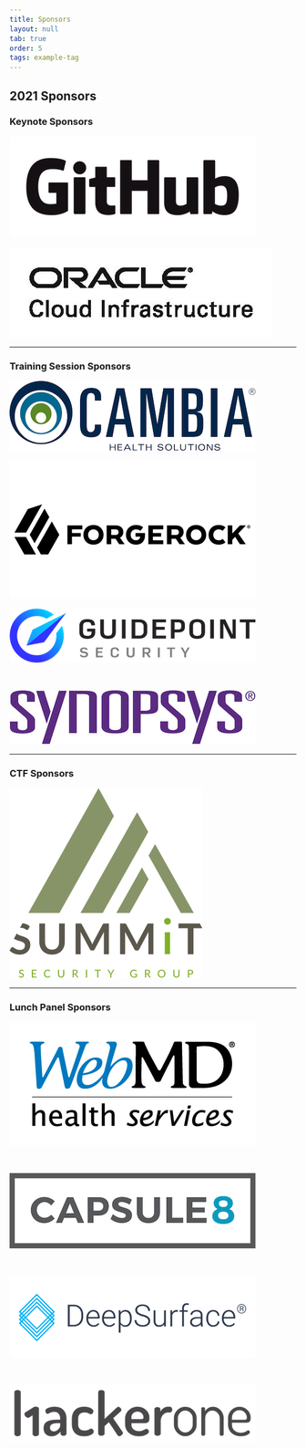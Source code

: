 ```yaml
---
title: Sponsors
layout: null
tab: true
order: 5
tags: example-tag
---
```


## 2021 Sponsors

### Keynote Sponsors
![Github Logo](sponsors/GitHub_1-Keynote.png "Github Logo")

![Oracle Logo](sponsors/Oracle_1-Keynote.jpg "Oracle Logo")

---

### Training Session Sponsors

![Cambia Health Solutions Logo](sponsors/Cambia_1-Session.jpeg "Cambia Health Solutions Logo")

![ForgeRock Logo](sponsors/Forgerock_1-Session.png "ForgeRock Logo")

![Guidepoint Security Logo](sponsors/Guidepoint-Session.png "Guidepoint Security Logo")

<br>

![Synopsys Logo](sponsors/Synopsys-Session.jpeg "Synopsys Logo")

---

### CTF Sponsors
![Summit Security Group LLC Logo](sponsors/Summit_logo-MAIN_tdm.svg "Summit Security Group LLC Logo")

---

### Lunch Panel Sponsors
![WebMD Health Services Logo](sponsors/WebMD-LunchPanel.jpg "WebMD Health Services Logo")

<br>

![Capsule8 Logo](sponsors/Capsule-LunchPanel.png "Capsule8 Logo")

<br>

![DeepSurface Security Logo](sponsors/DeepSurface-LunchPanel.png "DeepSurface Security Logo")

<br>

![HackerOne Logo](sponsors/HackerOne-LunchPanel.png "HackerOne Logo")

<br>
